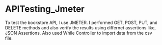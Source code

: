 # APITesting_Jmeter
To test the bookstore API, I use JMETER. I performed GET, POST, PUT, and DELETE methods and also verify the results using differnet assertions like, JSON Assertions.
Also used While Controller to import data from the csv file.
